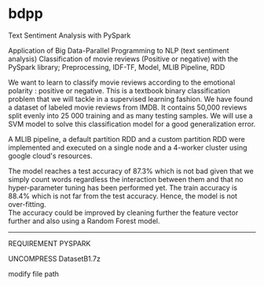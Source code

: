 # bdpp
Text Sentiment Analysis with PySpark

Application of Big Data-Parallel Programming to NLP (text sentiment analysis)
Classification of movie reviews (Positive or negative)
with the PySpark library;
Preprocessing, IDF-TF, Model, MLIB Pipeline, RDD

We want to learn to classify movie reviews according to the emotional polarity : positive or negative. 
This is a textbook binary classification problem that we will tackle in a supervised learning fashion.
We have found a dataset of labeled movie reviews from IMDB. It contains 50,000 reviews split evenly into 25 000 training and as many testing samples.
We will use a SVM model to solve this classification model for a good generalization error.

A MLIB pipeline, a default partition RDD and a custom partition RDD were implemented and executed on a single node and a 4-worker cluster using google cloud's resources. 

The model reaches a test accuracy of 87.3% which is not bad given that we simply count words regardless the interaction between them and that no hyper-parameter tuning has been performed yet. The train accuracy is 88.4% which is not far from the test accuracy. Hence, the model is not over-fitting.   
The accuracy could be improved by cleaning further the feature vector further and also using a Random Forest model.

--------------------------------------------------
REQUIREMENT PYSPARK

UNCOMPRESS DatasetB1.7z

modify file path
